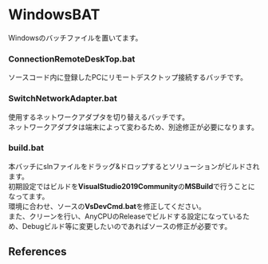 # WindowsBAT
Windowsのバッチファイルを置いてます。

### ConnectionRemoteDeskTop.bat
ソースコード内に登録したPCにリモートデスクトップ接続するバッチです。
### SwitchNetworkAdapter.bat
使用するネットワークアダプタを切り替えるバッチです。<br>
ネットワークアダプタは端末によって変わるため、別途修正が必要になります。
### build.bat
本バッチにslnファイルをドラッグ&ドロップするとソリューションがビルドされます。<br>
初期設定ではビルドを**VisualStudio2019Community**の**MSBuild**で行うことになってます。<br>
環境に合わせ、ソースの**VsDevCmd.bat**を修正してください。<br>
また、クリーンを行い、AnyCPUのReleaseでビルドする設定になっているため、Debugビルド等に変更したいのであればソースの修正が必要です。
## References
